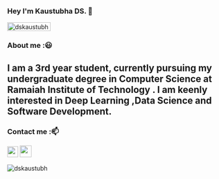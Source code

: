 ### Hey I'm Kaustubha DS.  👋
<div align="left"> <img width="100" height="20" src="https://komarev.com/ghpvc/?username=dskaustubh&style=flat-square&color=AA7BC3" alt="dskaustubh" /> </div> 

<!--
**dskaustubh/dskaustubh** is a ✨ _special_ ✨ repository because its `README.md` (this file) appears on your GitHub profile.

Here are some ideas to get you started:

- 🔭 I’m currently working on ...
- 🌱 I’m currently learning ...
- 👯 I’m looking to collaborate on ...
- 🤔 I’m looking for help with ...
- 💬 Ask me about ...
- 📫 How to reach me: ...
- 😄 Pronouns: ...
- ⚡ Fun fact: ...
-->
### About me :😃
## I am a 3rd year student, currently pursuing my undergraduate degree in Computer Science at Ramaiah Institute of Technology . I am keenly interested in Deep Learning ,Data Science and Software Development. 

### Contact me :📫

<a href="https://www.linkedin.com/in/dskaustubh"><img src="https://image.flaticon.com/icons/png/512/174/174857.png" width=25></a> 
<a href="https://dskaustubh.github.io"><img src="https://dskaustubh.github.io/images/fb_pro_pic.jpg" width=27></a> 

<p align="left"> <img src="https://github-readme-stats.vercel.app/api?username=dskaustubh&show_icons=true&hide=stars&count_private=true&theme=buefy" alt="dskaustubh" /> </p>  
